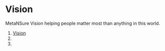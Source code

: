 # Vision
MetaNSure Vision helping people matter most than anything in this world.


1. [Vision](https://www.youtube.com/watch?v=P8ufQ97v0HE)
2. 
3. 
